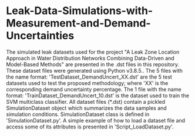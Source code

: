 # Leak-Data-Simulations-with-Measurement-and-Demand-Uncertainties

 The simulated leak datasets used for the project "A Leak Zone Location Approach in Water Distribution
Networks Combining Data-Driven and Model-Based Methods" are presented in the .dst files in this repository. 
These dataset files were generated using Python v3.8.5..
  The 5 files with the name format: 'TestDataset_DemandUncert_XX.dst' are the 5 test datasets used
to test the proposed methodology; where 'XX' is the corresponding demand uncertainty percentage.
  The 1 file with the name format: 'TrainDataset_DemandUncert_10.dst' is the dataset used to train
the SVM multiclass classifier.
  All dataset files (*.dst) contain a pickled SimulationDataset object which summarizes the 
data samples and simulation conditions. SimulationDataset class is defined in 
'SimulationDataset.py'.
  A simple example of how to load a dataset file and access some of its attributes is presented in
'Script_LoadDataset.py'.   
